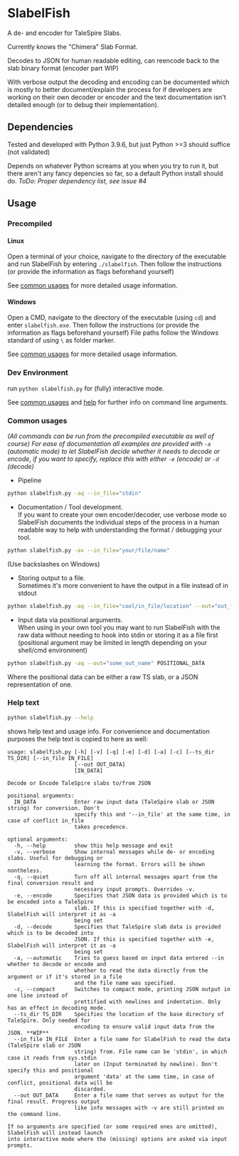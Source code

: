 # SlabelFish
A de- and encoder for TaleSpire Slabs.

Currently knows the "Chimera" Slab Format.

Decodes to JSON for human readable editing, can reencode back to the slab binary format (encoder part WIP)

With verbose output the decoding and encoding can be documented which is mostly to better document/explain the process for if developers are working on their own decoder or encoder and the text documentation isn't detailed enough (or to debug their implementation).

## Dependencies
Tested and developed with Python 3.9.6, but just Python >=3 should suffice (not validated)

Depends on whatever Python screams at you when you try to run it, but there aren't any fancy depencies so far, so a default Python install should do. *ToDo: Proper dependency list, see issue #4*

## Usage

### Precompiled

#### Linux

Open a terminal of your choice, navigate to the directory of the executable and run SlabelFish by entering `./slabelfish`. Then follow the instructions (or provide the information as flags beforehand yourself)

See [common usages](#common-usages) for more detailed usage information.

#### Windows

Open a CMD, navigate to the directory of the executable (using `cd`) and enter `slabelfish.exe`. Then follow the instructions (or provide the information as flags beforehand yourself)
File paths follow the Windows standard of using `\` as folder marker.

See [common usages](#common-usages) for more detailed usage information.

### Dev Environment

run
`python slabelfish.py`
for (fully) interactive mode.

See [common usages](#common-usages) and [help](help-text) for further info on command line arguments.

### Common usages
*(All commands can be run from the precompiled executable as well of course)*
*For ease of documentation all examples are provided with `-a` (automatic mode) to let SlabelFish decide whether it needs to decode or encode, if you want to specify, replace this with either `-e` (encode) or `-d` (decode)*

- Pipeline

```bash
python slabelfish.py -aq --in_file="stdin"
```

- Documentation / Tool development.<br>
If you want to create your own encoder/decoder, use verbose mode so SlabelFish documents the individual steps of the process in a human readable way to help with understanding the format / debugging your tool.

```bash
python slabelfish.py -av --in_file="your/file/name"
```
(Use backslashes on Windows)

- Storing output to a file.<br>
Sometimes it's more convenient to have the output in a file instead of in stdout

```bash
python slabelfish.py -aq --in_file="cool/in_file/location" --out="out_file_name"
```

- Input data via positional arguments.<br>
When using in your own tool you may want to run SlabelFish with the raw data without needing to hook into stdin or storing it as a file first (positional argument may be limited in length depending on your shell/cmd environment)

```bash
python slabelfish.py -aq --out="some_out_name" POSITIONAL_DATA
```

Where the positional data can be either a raw TS slab, or a JSON representation of one.

### Help text

```bash
python slabelfish.py --help
```

shows help text and usage info. For convenience and documentation purposes the help text is copied to here as well:

```
usage: slabelfish.py [-h] [-v] [-q] [-e] [-d] [-a] [-c] [--ts_dir TS_DIR] [--in_file IN_FILE]
                     [--out OUT_DATA]
                     [IN_DATA]

Decode or Encode TaleSpire slabs to/from JSON

positional arguments:
  IN_DATA            Enter raw input data (TaleSpire slab or JSON string) for conversion. Don't
                     specify this and '--in_file' at the same time, in case of conflict in_file
                     takes precedence.

optional arguments:
  -h, --help         show this help message and exit
  -v, --verbose      Show internal messages while de- or encoding slabs. Useful for debugging or
                     learning the format. Errors will be shown nontheless.
  -q, --quiet        Turn off all internal messages apart from the final conversion result and
                     necessary input prompts. Overrides -v.
  -e, --encode       Specifies that JSON data is provided which is to be encoded into a TaleSpire
                     slab. If this is specified together with -d, SlabelFish will interpret it as -a
                     being set
  -d, --decode       Specifies that TaleSpire slab data is provided which is to be decoded into
                     JSON. If this is specified together with -e, SlabelFish will interpret it as -a
                     being set
  -a, --automatic    Tries to guess based on input data entered --in whether to decode or encode and
                     whether to read the data directly from the argument or if it's stored in a file
                     and the file name was specified.
  -c, --compact      Switches to compact mode, printing JSON output in one line instead of
                     prettified with newlines and indentation. Only has an effect in decoding mode.
  --ts_dir TS_DIR    Specifies the location of the base directory of TaleSpire. Only needed for
                     encoding to ensure valid input data from the JSON. **WIP**
  --in_file IN_FILE  Enter a file name for SlabelFish to read the data (TaleSpire slab or JSON
                     string) from. File name can be 'stdin', in which case it reads from sys.stdin
                     later on (Input terminated by newline). Don't specify this and positional
                     argument 'data' at the same time, in case of conflict, positional data will be
                     discarded.
  --out OUT_DATA     Enter a file name that serves as output for the final result. Progress output
                     like info messages with -v are still printed on the command line.

If no arguments are specified (or some required ones are omitted), SlabelFish will instead launch
into interactive mode where the (missing) options are asked via input prompts.
```
